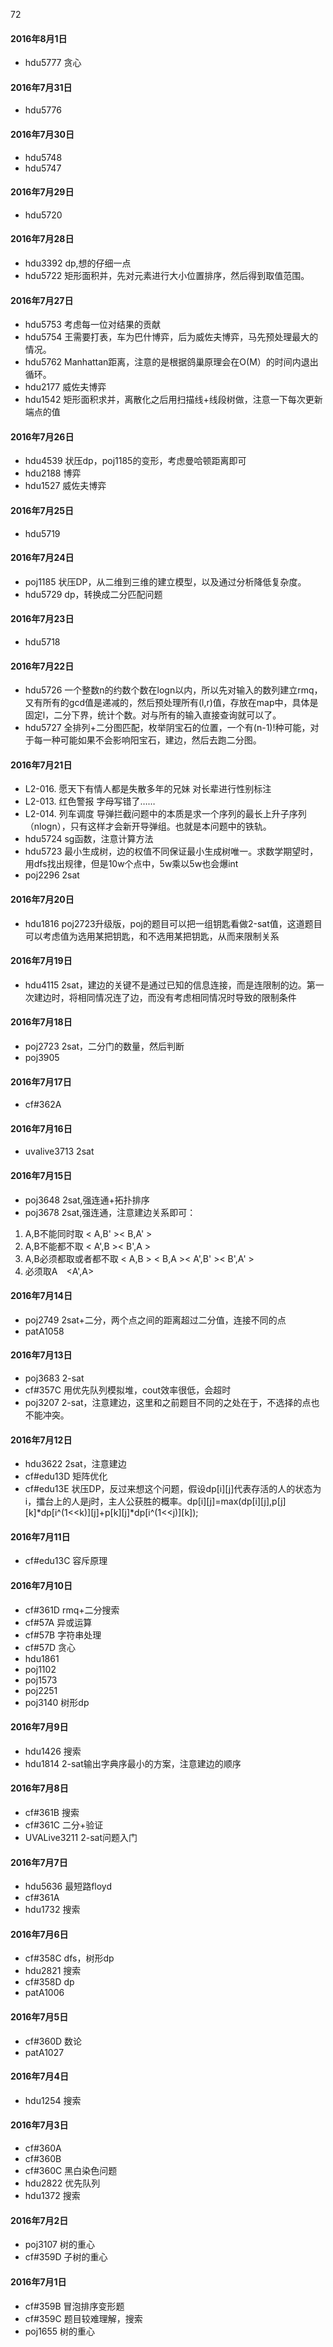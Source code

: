 72

#### 2016年8月1日
- hdu5777 贪心

#### 2016年7月31日
- hdu5776

#### 2016年7月30日
- hdu5748
- hdu5747

#### 2016年7月29日
- hdu5720 

#### 2016年7月28日
- hdu3392 dp,想的仔细一点
- hdu5722 矩形面积并，先对元素进行大小位置排序，然后得到取值范围。

#### 2016年7月27日
- hdu5753 考虑每一位对结果的贡献
- hdu5754 王需要打表，车为巴什博弈，后为威佐夫博弈，马先预处理最大的情况。
- hdu5762 Manhattan距离，注意的是根据鸽巢原理会在O(M）的时间内退出循环。
- hdu2177 威佐夫博弈
- hdu1542 矩形面积求并，离散化之后用扫描线+线段树做，注意一下每次更新端点的值

#### 2016年7月26日
- hdu4539 状压dp，poj1185的变形，考虑曼哈顿距离即可
- hdu2188 博弈
- hdu1527 威佐夫博弈

#### 2016年7月25日
- hdu5719

#### 2016年7月24日
- poj1185 状压DP，从二维到三维的建立模型，以及通过分析降低复杂度。
- hdu5729 dp，转换成二分匹配问题

#### 2016年7月23日
- hdu5718 

#### 2016年7月22日
- hdu5726 一个整数n的约数个数在logn以内，所以先对输入的数列建立rmq，又有所有的gcd值是递减的，然后预处理所有(l,r)值，存放在map中，具体是固定l，二分下界，统计个数。对与所有的输入直接查询就可以了。
- hdu5727 全排列+二分图匹配，枚举阴宝石的位置，一个有(n-1)!种可能，对于每一种可能如果不会影响阳宝石，建边，然后去跑二分图。

#### 2016年7月21日
- L2-016. 愿天下有情人都是失散多年的兄妹 对长辈进行性别标注
- L2-013. 红色警报 字母写错了……
- L2-014. 列车调度 导弹拦截问题中的本质是求一个序列的最长上升子序列（nlogn），只有这样才会新开导弹组。也就是本问题中的铁轨。
- hdu5724 sg函数，注意计算方法
- hdu5723 最小生成树，边的权值不同保证最小生成树唯一。求数学期望时，用dfs找出规律，但是10w个点中，5w乘以5w也会爆int
- poj2296 2sat

#### 2016年7月20日
- hdu1816 poj2723升级版，poj的题目可以把一组钥匙看做2-sat值，这道题目可以考虑值为选用某把钥匙，和不选用某把钥匙，从而来限制关系

#### 2016年7月19日
- hdu4115 2sat，建边的关键不是通过已知的信息连接，而是连限制的边。第一次建边时，将相同情况连了边，而没有考虑相同情况时导致的限制条件

#### 2016年7月18日
- poj2723 2sat，二分门的数量，然后判断
- poj3905

#### 2016年7月17日
- cf#362A

#### 2016年7月16日
- uvalive3713 2sat

#### 2016年7月15日
- poj3648 2sat,强连通+拓扑排序
- poj3678 2sat,强连通，注意建边关系即可：
 1. A,B不能同时取 < A,B' >< B,A' >
 2. A,B不能都不取 < A',B >< B',A >
 3. A,B必须都取或者都不取 < A,B > < B,A >< A',B' >< B',A' >
 4. 必须取A　<A',A>

#### 2016年7月14日
- poj2749 2sat+二分，两个点之间的距离超过二分值，连接不同的点
- patA1058

#### 2016年7月13日
- poj3683 2-sat
- cf#357C 用优先队列模拟堆，cout效率很低，会超时
- poj3207 2-sat，注意建边，这里和之前题目不同的之处在于，不选择的点也不能冲突。

#### 2016年7月12日
- hdu3622 2sat，注意建边
- cf#edu13D 矩阵优化
- cf#edu13E 状压DP，反过来想这个问题，假设dp[i][j]代表存活的人的状态为i，擂台上的人是j时，主人公获胜的概率。dp[i][j]=max(dp[i][j],p[j][k]*dp[i^(1<<k)][j]+p[k][j]*dp[i^(1<<j)][k]);

#### 2016年7月11日
- cf#edu13C 容斥原理

#### 2016年7月10日
- cf#361D rmq+二分搜索
- cf#57A 异或运算
- cf#57B 字符串处理
- cf#57D 贪心
- hdu1861
- poj1102
- poj1573
- poj2251
- poj3140 树形dp

#### 2016年7月9日
- hdu1426 搜索
- hdu1814 2-sat输出字典序最小的方案，注意建边的顺序

#### 2016年7月8日
- cf#361B 搜索
- cf#361C 二分+验证
- UVALive3211 2-sat问题入门
 
#### 2016年7月7日
- hdu5636 最短路floyd
- cf#361A
- hdu1732 搜索

#### 2016年7月6日
- cf#358C dfs，树形dp
- hdu2821 搜索
- cf#358D dp
- patA1006

#### 2016年7月5日
- cf#360D 数论
- patA1027

#### 2016年7月4日
- hdu1254 搜索

#### 2016年7月3日
- cf#360A
- cf#360B
- cf#360C 黑白染色问题
- hdu2822 优先队列
- hdu1372 搜索

#### 2016年7月2日
- poj3107 树的重心
- cf#359D 子树的重心

#### 2016年7月1日  
- cf#359B 冒泡排序变形题
- cf#359C 题目较难理解，搜索
- poj1655 树的重心

